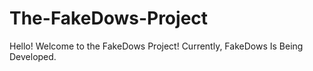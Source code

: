 # The-FakeDows-Project
Hello! Welcome to the FakeDows Project! Currently, FakeDows Is Being Developed.
